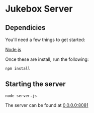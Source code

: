 # Jukebox Server

## Dependicies
You'll need a few things to get started:

[Node.js](https://github.com/joyent/node)

Once these are install, run the following:

	npm install

## Starting the server
	
	node server.js

The server can be found at [0.0.0.0:8081](http://0.0.0.0:8081)
